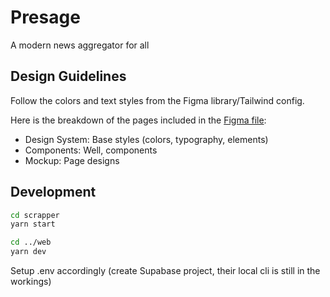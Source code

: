 # Presage

A modern news aggregator for all

## Design Guidelines

Follow the colors and text styles from the Figma library/Tailwind config.

Here is the breakdown of the pages included in the [Figma file](https://www.figma.com/file/IFAZsGG1ptOYlQiFQGO6lB/Presage-Design-System?node-id=28%3A0&frame-preset-name=Desktop):

- Design System: Base styles (colors, typography, elements)
- Components: Well, components
- Mockup: Page designs

## Development

```bash
cd scrapper
yarn start

cd ../web
yarn dev
```

Setup .env accordingly (create Supabase project, their local cli is still in the workings)
